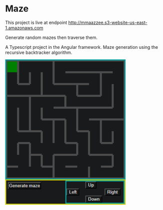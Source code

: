 # Maze

This project is live at endpoint http://mmaazzee.s3-website-us-east-1.amazonaws.com 

Generate random mazes then traverse them.

A Typescript project in the Angular framework. Maze generation using the recursive backtracker algorithm.

![](screenshot/screenshot.png)
